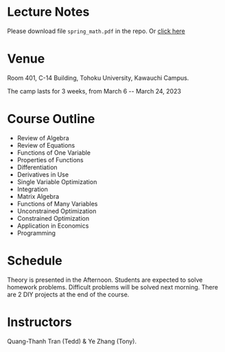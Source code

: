 # Lecture Notes

Please download file `spring_math.pdf` in the repo.
Or [click here](https://github.com/thanhqtran/tohoku_bootcamp/blob/main/spring2023/math/spring_math.pdf)

# Venue

Room 401, C-14 Building, Tohoku University, Kawauchi Campus.

The camp lasts for 3 weeks, from March 6 -- March 24, 2023

# Course Outline

- Review of Algebra
- Review of Equations
- Functions of One Variable
- Properties of Functions
- Differentiation
- Derivatives in Use
- Single Variable Optimization
- Integration
- Matrix Algebra
- Functions of Many Variables
- Unconstrained Optimization
- Constrained Optimization
- Application in Economics
- Programming

# Schedule

Theory is presented in the Afternoon. Students are expected to solve homework problems. Difficult problems will be solved next morning. There are 2 DIY projects at the end of the course.

# Instructors

Quang-Thanh Tran (Tedd) & Ye Zhang (Tony).